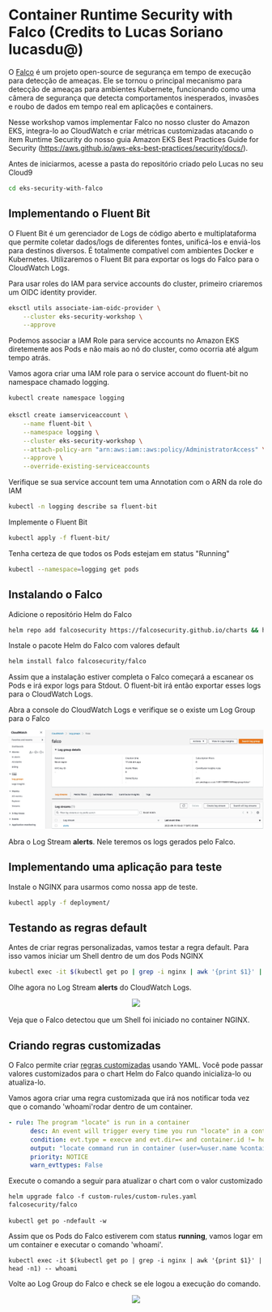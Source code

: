 # Container Runtime Security with Falco (Credits to Lucas Soriano lucasdu@)

O [Falco](https://falco.org/) é um projeto open-source de segurança em tempo de execução para detecção de ameaças. Ele se tornou o principal mecanismo para detecção de ameaças para ambientes Kubernete, funcionando como uma câmera de segurança que detecta comportamentos inesperados, invasões e roubo de dados em tempo real em aplicações e containers.

Nesse workshop vamos implementar Falco no nosso cluster do Amazon EKS, integra-lo ao CloudWatch e criar métricas customizadas atacando o ítem Runtime Security do nosso guia Amazon EKS Best Practices Guide for Security (https://aws.github.io/aws-eks-best-practices/security/docs/).

Antes de iniciarmos, acesse a pasta do repositório criado pelo Lucas no seu Cloud9
```bash
cd eks-security-with-falco
```


## Implementando o Fluent Bit

O Fluent Bit é um gerenciador de Logs de código aberto e multiplataforma que permite coletar dados/logs de diferentes fontes, unificá-los e enviá-los para destinos diversos. É totalmente compatível com ambientes Docker e Kubernetes. Utilizaremos o Fluent Bit para exportar os logs do Falco para o CloudWatch Logs.

Para usar roles do IAM para service accounts do cluster, primeiro criaremos um OIDC identity provider.

```bash
eksctl utils associate-iam-oidc-provider \
    --cluster eks-security-workshop \
    --approve
```

Podemos associar a IAM Role para service accounts no Amazon EKS diretemente aos Pods e não mais ao nó do cluster, como ocorria até algum tempo atrás.

Vamos agora criar uma IAM role para o service account do fluent-bit no namespace chamado logging.

```bash
kubectl create namespace logging

eksctl create iamserviceaccount \
    --name fluent-bit \
    --namespace logging \
    --cluster eks-security-workshop \
    --attach-policy-arn "arn:aws:iam::aws:policy/AdministratorAccess" \
    --approve \
    --override-existing-serviceaccounts
```
Verifique se sua service account tem uma Annotation com o ARN da role do IAM

```bash
kubectl -n logging describe sa fluent-bit
```

Implemente o Fluent Bit

```bash
kubectl apply -f fluent-bit/
```

Tenha certeza de que todos os Pods estejam em status "Running"

```bash
kubectl --namespace=logging get pods
```
## Instalando o Falco

Adicione o repositório Helm do Falco

```bash
helm repo add falcosecurity https://falcosecurity.github.io/charts && helm repo update
```

Instale o pacote Helm do Falco com valores default

```bash
helm install falco falcosecurity/falco
```

Assim que a instalação estiver completa o Falco começará a escanear os Pods e irá expor logs para Stdout. O fluent-bit irá então exportar esses logs para o CloudWatch Logs.

Abra a console do CloudWatch Logs e verifique se o existe um Log Group para o Falco

<p align="center"> 
<img src="images/falco1.jpg">
</p>

Abra o Log Stream **alerts**. Nele teremos os logs gerados pelo Falco.

## Implementando uma aplicação para teste

Instale o NGINX para usarmos como nossa app de teste.

```bash
kubectl apply -f deployment/
```
## Testando as regras default

Antes de criar regras personalizadas, vamos testar a regra default. Para isso vamos iniciar um Shell dentro de um dos Pods NGINX

```bash
kubectl exec -it $(kubectl get po | grep -i nginx | awk '{print $1}' | head -n1) -- /bin/bash
```
Olhe agora no Log Stream **alerts** do CloudWatch Logs.

<p align="center"> 
<img src="images/falco02.png">
</p>

Veja que o Falco detectou que um Shell foi iniciado no container NGINX.

## Criando regras customizadas

O Falco permite criar [regras customizadas](https://falco.org/docs/rules/) usando YAML. Você pode passar valores customizados para o chart Helm do Falco quando inicializa-lo ou atualiza-lo.

Vamos agora criar uma regra customizada que irá nos notificar toda vez que o comando 'whoami'rodar dentro de um container.

```yaml
- rule: The program "locate" is run in a container
      desc: An event will trigger every time you run "locate" in a container
      condition: evt.type = execve and evt.dir=< and container.id != host and proc.name = locate
      output: "locate command run in container (user=%user.name %container.info parent=%proc.pname cmdline=%proc.cmdline)"
      priority: NOTICE
      warn_evttypes: False
```

Execute o comando a seguir para atualizar o chart com o valor customizado

```shell
helm upgrade falco -f custom-rules/custom-rules.yaml falcosecurity/falco

kubectl get po -ndefault -w
```

Assim que os Pods do Falco estiverem com status **running**, vamos logar em um container e executar o comando 'whoami'.

```shell
kubectl exec -it $(kubectl get po | grep -i nginx | awk '{print $1}' | head -n1) -- whoami
```

Volte ao Log Group do Falco e check se ele logou a execução do comando.

<p align="center"> 
<img src="images/falco03.png">
</p>